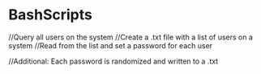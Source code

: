 # BashScripts

//Query all users on the system
//Create a .txt file with a list of users on a system
//Read from the list and set a password for each user

//Additional: Each password is randomized and written to a .txt
